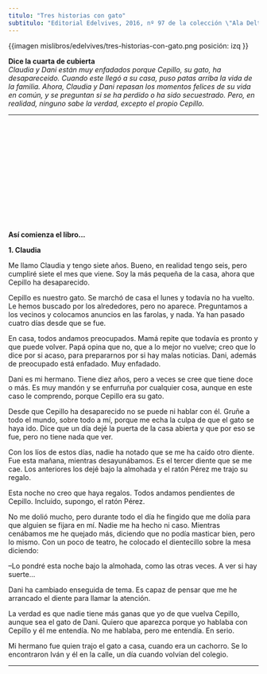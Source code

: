 ```yaml
---
titulo: "Tres historias con gato"
subtitulo: "Editorial Edelvives, 2016, nº 97 de la colección \"Ala Delta\", serie azul. Ilustraciones de Mar Ferrero."
---
```

{{imagen mislibros/edelvives/tres-historias-con-gato.png posición: izq }}

**Dice la cuarta de cubierta**
<br>
*Claudia y Dani están muy enfadados porque Cepillo, su gato, ha desapareceido. Cuando este llegó a su casa, puso patas arriba la vida de la familia. Ahora, Claudia y Dani repasan los momentos felices de su vida en común, y se preguntan si se ha perdido o ha sido secuestrado. Pero, en realidad, ninguno sabe la verdad, excepto el propio Cepillo.* 

***
<br><br><br><br><br>
<br><br><br><br><br>
<br><br>

**Así comienza el libro...**

**1. Claudia**





Me llamo Claudia y tengo siete años. Bueno, en realidad tengo seis, pero cumpliré siete el mes que viene. Soy la más pequeña de la casa, ahora que Cepillo ha desaparecido.

Cepillo es nuestro gato. Se marchó de casa el lunes y todavía no ha vuelto. Le hemos buscado por los alrededores, pero no aparece. Preguntamos a los vecinos y colocamos anuncios en las farolas, y nada. Ya han pasado cuatro días desde que se fue. 

En casa, todos andamos preocupados. Mamá repite que todavía es pronto y que puede volver. Papá opina que no, que a lo mejor no vuelve; creo que lo dice por si acaso, para prepararnos por si hay malas noticias. Dani, además de preocupado está enfadado. Muy enfadado.

Dani es mi hermano. Tiene diez años, pero a veces se cree que tiene doce o más. Es muy mandón y se enfurruña por cualquier cosa, aunque en este caso le comprendo, porque Cepillo era su gato. 

Desde que Cepillo ha desaparecido no se puede ni hablar con él. Gruñe a todo el mundo, sobre todo a mí, porque me echa la culpa de que el gato se haya ido. Dice que un día dejé la puerta de la casa abierta y que por eso se fue, pero no tiene nada que ver. 

Con los líos de estos días, nadie ha notado que se me ha caído otro diente. Fue esta mañana, mientras desayunábamos. Es el tercer diente que se me cae. Los anteriores los dejé bajo la almohada y el ratón Pérez me trajo su regalo. 

Esta noche no creo que haya regalos. Todos andamos pendientes de Cepillo. Incluido, supongo, el ratón Pérez. 

No me dolió mucho, pero durante todo el día he fingido que me dolía para que alguien se fijara en mí. Nadie me ha hecho ni caso. Mientras cenábamos me he quejado más, diciendo que no podía masticar bien, pero lo mismo. Con un poco de teatro, he colocado el dientecillo sobre la mesa diciendo:

–Lo pondré esta noche bajo la almohada, como las otras veces. A ver si hay suerte...

Dani ha cambiado enseguida de tema. Es capaz de pensar que me he arrancado el diente para llamar la atención. 

La verdad es que nadie tiene más ganas que yo de que vuelva Cepillo, aunque sea el gato de Dani. Quiero que aparezca porque yo hablaba con Cepillo y él me entendía. No me hablaba, pero me entendía. En serio.

Mi hermano fue quien trajo el gato a casa, cuando era un cachorro. Se lo encontraron Iván y él en la calle, un día cuando volvían del colegio. 

***
